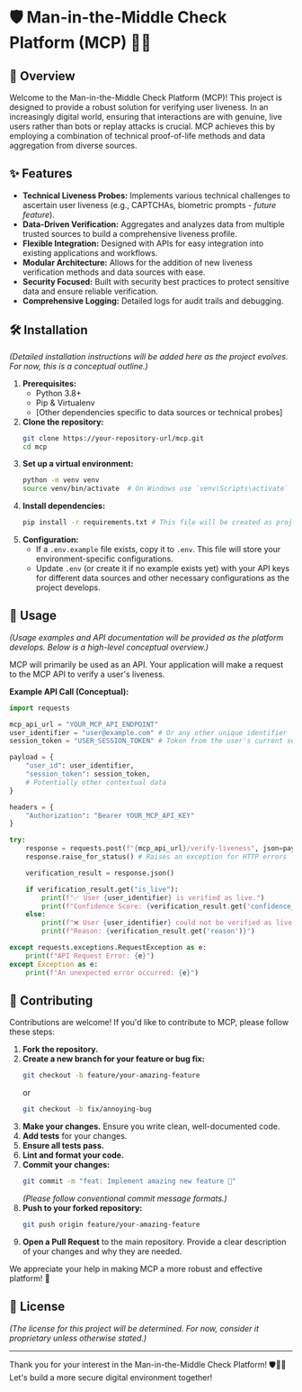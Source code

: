 # 🛡️ Man-in-the-Middle Check Platform (MCP) 🕵️‍♂️

## 🌟 Overview

Welcome to the Man-in-the-Middle Check Platform (MCP)! This project is designed to provide a robust solution for verifying user liveness. In an increasingly digital world, ensuring that interactions are with genuine, live users rather than bots or replay attacks is crucial. MCP achieves this by employing a combination of technical proof-of-life methods and data aggregation from diverse sources.

## ✨ Features

*   **Technical Liveness Probes:** Implements various technical challenges to ascertain user liveness (e.g., CAPTCHAs, biometric prompts - *future feature*).
*   **Data-Driven Verification:** Aggregates and analyzes data from multiple trusted sources to build a comprehensive liveness profile.
*   **Flexible Integration:** Designed with APIs for easy integration into existing applications and workflows.
*   **Modular Architecture:** Allows for the addition of new liveness verification methods and data sources with ease.
*   **Security Focused:** Built with security best practices to protect sensitive data and ensure reliable verification.
*   **Comprehensive Logging:** Detailed logs for audit trails and debugging.

## 🛠️ Installation

*(Detailed installation instructions will be added here as the project evolves. For now, this is a conceptual outline.)*

1.  **Prerequisites:**
    *   Python 3.8+
    *   Pip & Virtualenv
    *   [Other dependencies specific to data sources or technical probes]
2.  **Clone the repository:**
    ```bash
    git clone https://your-repository-url/mcp.git
    cd mcp
    ```
3.  **Set up a virtual environment:**
    ```bash
    python -m venv venv
    source venv/bin/activate  # On Windows use `venv\Scripts\activate`
    ```
4.  **Install dependencies:**
    ```bash
    pip install -r requirements.txt # This file will be created as project dependencies are added.
    ```
5.  **Configuration:**
    *   If a `.env.example` file exists, copy it to `.env`. This file will store your environment-specific configurations.
    *   Update `.env` (or create it if no example exists yet) with your API keys for different data sources and other necessary configurations as the project develops.

## 🚀 Usage

*(Usage examples and API documentation will be provided as the platform develops. Below is a high-level conceptual overview.)*

MCP will primarily be used as an API. Your application will make a request to the MCP API to verify a user's liveness.

**Example API Call (Conceptual):**

```python
import requests

mcp_api_url = "YOUR_MCP_API_ENDPOINT"
user_identifier = "user@example.com" # Or any other unique identifier
session_token = "USER_SESSION_TOKEN" # Token from the user's current session

payload = {
    "user_id": user_identifier,
    "session_token": session_token,
    # Potentially other contextual data
}

headers = {
    "Authorization": "Bearer YOUR_MCP_API_KEY"
}

try:
    response = requests.post(f"{mcp_api_url}/verify-liveness", json=payload, headers=headers)
    response.raise_for_status() # Raises an exception for HTTP errors

    verification_result = response.json()

    if verification_result.get("is_live"):
        print(f"✅ User {user_identifier} is verified as live.")
        print(f"Confidence Score: {verification_result.get('confidence_score')}")
    else:
        print(f"❌ User {user_identifier} could not be verified as live.")
        print(f"Reason: {verification_result.get('reason')}")

except requests.exceptions.RequestException as e:
    print(f"API Request Error: {e}")
except Exception as e:
    print(f"An unexpected error occurred: {e}")
```

## 🤝 Contributing

Contributions are welcome! If you'd like to contribute to MCP, please follow these steps:

1.  **Fork the repository.**
2.  **Create a new branch for your feature or bug fix:**
    ```bash
    git checkout -b feature/your-amazing-feature
    ```
    or
    ```bash
    git checkout -b fix/annoying-bug
    ```
3.  **Make your changes.** Ensure you write clean, well-documented code.
4.  **Add tests** for your changes.
5.  **Ensure all tests pass.**
6.  **Lint and format your code.**
7.  **Commit your changes:**
    ```bash
    git commit -m "feat: Implement amazing new feature 🚀"
    ```
    *(Please follow conventional commit message formats.)*
8.  **Push to your forked repository:**
    ```bash
    git push origin feature/your-amazing-feature
    ```
9.  **Open a Pull Request** to the main repository. Provide a clear description of your changes and why they are needed.

We appreciate your help in making MCP a more robust and effective platform! 🙏

## 📜 License

*(The license for this project will be determined. For now, consider it proprietary unless otherwise stated.)*

---

Thank you for your interest in the Man-in-the-Middle Check Platform! 🛡️🕵️‍♂️ Let's build a more secure digital environment together!
